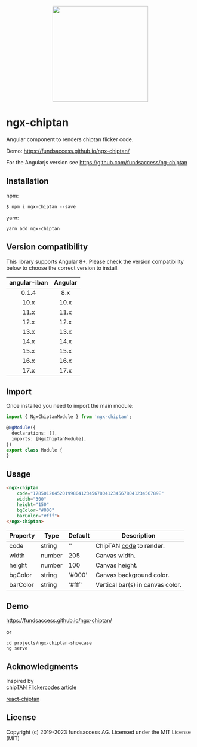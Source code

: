 <p align="center">
  <img height="256px" width="256px" style="text-align: center;" src="https://fundsaccess.github.io/ngx-chiptan/assets/angular.svg">
</p>

# ngx-chiptan

Angular component to renders chiptan flicker code.

Demo: https://fundsaccess.github.io/ngx-chiptan/ 

For the Angularjs version see https://github.com/fundsaccess/ng-chiptan

## Installation

npm:
```
$ npm i ngx-chiptan --save
```

yarn:
```shell
yarn add ngx-chiptan
```

## Version compatibility

This library supports Angular 8+. Please check the version compatibility below to choose the correct version to install.

| angular-iban | Angular |
|:------------:|:-------:|
|    0.1.4     |   8.x   |
|     10.x     |  10.x   |
|     11.x     |  11.x   |
|     12.x     |  12.x   |
|     13.x     |  13.x   |
|     14.x     |  14.x   |
|     15.x     |  15.x   |
|     16.x     |  16.x   |
|     17.x     |  17.x   |

## Import

Once installed you need to import the main module:
```typescript
import { NgxChiptanModule } from 'ngx-chiptan';

@NgModule({
  declarations: [],
  imports: [NgxChiptanModule], 
})
export class Module {
}
```
## Usage
```html
<ngx-chiptan 
    code="17850120452019980412345678041234567804123456789E"
    width="300" 
    height="150"  
    bgColor="#000" 
    barColor="#fff">
</ngx-chiptan>
```

| Property | Type | Default | Description |
| --- | --- | --- | --- |
| code | string | '' | ChipTAN [code](https://6xq.net/flickercodes/) to render. |
| width | number | 205 | Canvas width. |
| height | number | 100 | Canvas height. |
| bgColor | string | '#000' | Canvas background color. |
| barColor | string | '#fff' | Vertical bar(s) in canvas color. |

## Demo
https://fundsaccess.github.io/ngx-chiptan/ 

or
```
cd projects/ngx-chiptan-showcase 
ng serve
```

## Acknowledgments

Inspired by  
[chipTAN Flickercodes article](https://6xq.net/flickercodes/)

[react-chiptan](https://github.com/basimhennawi/react-chiptan)

## License
Copyright (c) 2019-2023 fundsaccess AG. Licensed under the MIT License (MIT)
